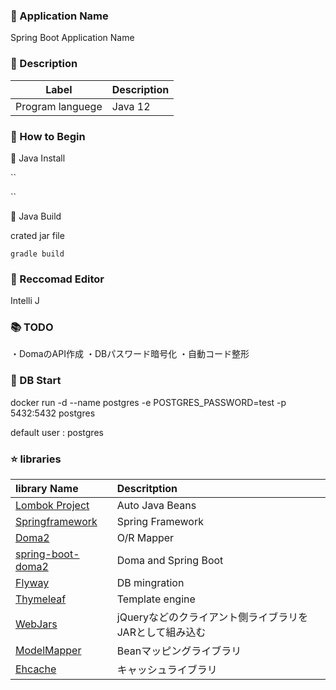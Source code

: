 ### :green_book: Application Name

Spring Boot Application Name

### :blue_book: Description

| Label            | Description |
| ---------------- | ----------- |
| Program languege | Java 12     |

### :notebook: How to Begin

:orange:  Java Install

``

``

:apple:  Java Build

crated jar file

``
gradle build
``

### :star2: Reccomad Editor

Intelli J 

### :books: TODO

・DomaのAPI作成
・DBパスワード暗号化
・自動コード整形

### :man: DB Start

docker run -d --name postgres -e POSTGRES_PASSWORD=test -p 5432:5432 postgres

default user : postgres

### :star: libraries

| library Name | Descritption |
| :---------------------------------------| :-------------------------------|
| [Lombok Project](https://projectlombok.org/)|Auto Java Beans |
| [Springframework](https://projects.spring.io/spring-framework/)| Spring Framework|
| [Doma2](https://doma.readthedocs.io/ja/stable/)| O/R Mapper |
| [spring-boot-doma2](https://github.com/domaframework/doma-spring-boot)| Doma and Spring Boot|
| [Flyway](https://flywaydb.org/)| DB mingration |
| [Thymeleaf](http://www.thymeleaf.org/)| Template engine |
| [WebJars](https://www.webjars.org/)| jQueryなどのクライアント側ライブラリをJARとして組み込む|
| [ModelMapper](http://modelmapper.org/)| Beanマッピングライブラリ|
| [Ehcache](http://www.ehcache.org/)| キャッシュライブラリ|
